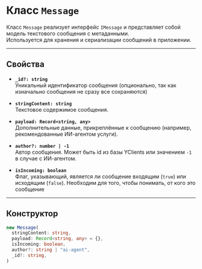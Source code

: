 # Класс `Message`

Класс `Message` реализует интерфейс `IMessage` и представляет собой модель текстового сообщения с метаданными.  
Используется для хранения и сериализации сообщений в приложении.

---

## Свойства

- **`_id?: string`**  
  Уникальный идентификатор сообщения (опционально, так как изначально сообщения не сразу все сохраняются)

- **`stringContent: string`**  
  Текстовое содержимое сообщения.

- **`payload: Record<string, any>`**  
  Дополнительные данные, прикреплённые к сообщению (например, рекомендованные ИИ-агентом услуги).

- **`author?: number | -1`**  
  Автор сообщения. Может быть id из базы YClients или значением `-1` в случае с ИИ-агентом.

- **`isIncoming: boolean`**  
  Флаг, указывающий, является ли сообщение входящим (`true`) или исходящим (`false`). Необходим для того, чтобы понимать, от кого это сообщение

---

## Конструктор

```ts
new Message(
  stringContent: string,
  payload: Record<string, any> = {},
  isIncoming: boolean,
  author?: string | "ai-agent",
  _id?: string,
)
```
